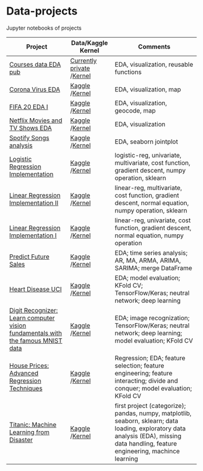 # Data-projects
Jupyter notebooks of projects

| Project                                      | Data/Kaggle Kernel                          | Comments | 
| -------------------------------------------- | -----------                                 | -------- |
| [Courses data EDA pub](https://github.com/abigcleverdog/Data-projects/blob/master/courses-data-eda-pub.ipynb) | [Currently private](https://www.kaggle.com/abigcleverdog/courses) /[Kernel](https://www.kaggle.com/abigcleverdog/courses-data-eda-pub)     | EDA, visualization, reusable functions  |
| [Corona Virus EDA](https://github.com/abigcleverdog/Data-projects/blob/master/corona-virus-eda.ipynb) | [Kaggle](https://www.kaggle.com/sudalairajkumar/novel-corona-virus-2019-dataset) /[Kernel](https://www.kaggle.com/abigcleverdog/corona-virus-eda)     | EDA, visualization, map  |
| [FIFA 20 EDA I](https://github.com/abigcleverdog/Data-projects/blob/master/fifa-20-eda-i.ipynb) | [Kaggle](https://www.kaggle.com/stefanoleone992/fifa-20-complete-player-dataset) /[Kernel](https://www.kaggle.com/abigcleverdog/fifa-20-eda-i)     | EDA, visualization, geocode, map  |
| [Netflix Movies and TV Shows EDA](https://github.com/abigcleverdog/Data-projects/blob/master/netflix-movies-and-tv-shows-eda.ipynb) | [Kaggle](https://www.kaggle.com/shivamb/netflix-shows) /[Kernel](https://www.kaggle.com/abigcleverdog/netflix-movies-and-tv-shows-eda)     | EDA, visualization  |
| [Spotify Songs analysis](https://github.com/abigcleverdog/Data-projects/blob/master/spotify-songs-analysis.ipynb) | [Kaggle](https://www.kaggle.com/leonardopena/top50spotify2019) /[Kernel](https://www.kaggle.com/abigcleverdog/spotify-songs-analysis)     | EDA, seaborn jointplot  |
| [Logistic Regression Implementation](https://github.com/abigcleverdog/Data-projects/blob/master/ml-algorithm-implementation-logistic-reg.ipynb) | [Kaggle](https://www.kaggle.com/russellyates88/suicide-rates-overview-1985-to-2016) /[Kernel](https://www.kaggle.com/abigcleverdog/ml-algorithm-implementation-logistic-reg)     | logistic-reg, univariate, multivariate, cost function, gradient descent, numpy operation, sklearn  |
| [Linear Regression Implementation II](https://github.com/abigcleverdog/Data-projects/blob/master/ml-algorithm-implementation-linear-reg-multivar.ipynb) | [Kaggle](https://www.kaggle.com/russellyates88/suicide-rates-overview-1985-to-2016) /[Kernel](https://www.kaggle.com/abigcleverdog/ml-algorithm-implementation-linear-reg-multivar)     | linear-reg, multivariate, cost function, gradient descent, normal equation, numpy operation, sklearn  |
| [Linear Regression Implementation I](https://github.com/abigcleverdog/Data-projects/blob/master/basic-ml-algorithm-implementation-linear-reg.ipynb) | [Kaggle](https://www.kaggle.com/russellyates88/suicide-rates-overview-1985-to-2016) /[Kernel](https://www.kaggle.com/abigcleverdog/basic-ml-algorithm-implementation-linear-reg)     | linear-reg, univariate, cost function, gradient descent, normal equation, numpy operation  |
| [Predict Future Sales](https://github.com/abigcleverdog/Data-projects/blob/master/predict-future-sales-ts-i.ipynb) | [Kaggle](https://www.kaggle.com/c/competitive-data-science-predict-future-sales) /[Kernel](https://www.kaggle.com/abigcleverdog/predict-future-sales-ts-i)     | EDA; time series analysis; AR, MA, ARMA, ARIMA, SARIMA; merge DataFrame  |
| [Heart Disease UCI](https://github.com/abigcleverdog/Data-projects/blob/master/heart-disease-uci-prediction.ipynb) | [Kaggle](https://www.kaggle.com/ronitf/heart-disease-uci) /[Kernel](https://www.kaggle.com/abigcleverdog/heart-disease-uci-prediction/)     | EDA; model evaluation; KFold CV; TensorFlow/Keras; neutral network; deep learning  |
| [Digit Recognizer: Learn computer vision fundamentals with the famous MNIST data](https://github.com/abigcleverdog/Data-projects/blob/master/digit-recognizer-starter.ipynb) | [Kaggle](https://www.kaggle.com/c/digit-recognizer/data) /[Kernel](https://www.kaggle.com/abigcleverdog/digit-recognizer-starter)     | EDA; image recognization; TensorFlow/Keras; neutral network; deep learning; model evaluation; KFold CV |
| [House Prices: Advanced Regression Techniques](https://github.com/abigcleverdog/Data-projects/blob/master/house-price-prediction.ipynb) | [Kaggle](https://www.kaggle.com/c/house-prices-advanced-regression-techniques/data) /[Kernel](https://www.kaggle.com/abigcleverdog/titanic-starter-kernel)     | Regression; EDA; feature selection; feature engineering; feature interacting; divide and conquer; model evaluation; KFold CV |
| [Titanic: Machine Learning from Disaster](https://github.com/abigcleverdog/Data-projects/blob/master/titanic-starter-kernel.ipynb)    | [Kaggle](https://www.kaggle.com/c/titanic/data) /[Kernel](https://www.kaggle.com/abigcleverdog/titanic-starter-kernel)      | first project (categorize); pandas, numpy, matplotlib, seaborn, sklearn; data loading, exploratory data analysis (EDA), missing data handling, feature engineering, machince learning | 